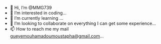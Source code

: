 - 👋 Hi, I’m @MMG739
- 👀 I’m interested in coding...
- 🌱 I’m currently learning ...
- 💞️ I’m looking to collaborate on everything I can get some experience...
- 📫 How to reach me my mail gueyemouhamadoumoustapha@gmail.com...

<!---
MMG739/MMG739 is a ✨ special ✨ repository because its `README.md` (this file) appears on your GitHub profile.
You can click the Preview link to take a look at your changes.
--->
